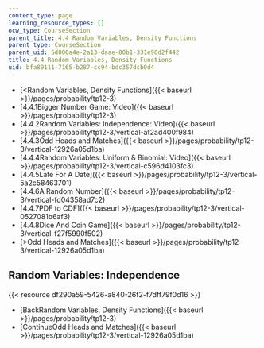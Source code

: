 ```yaml
---
content_type: page
learning_resource_types: []
ocw_type: CourseSection
parent_title: 4.4 Random Variables, Density Functions
parent_type: CourseSection
parent_uid: 5d000a4e-2a13-daae-80b1-331e90d2f442
title: 4.4 Random Variables, Density Functions
uid: bfa89111-7165-b287-cc94-bdc357dcb0d4
---
```


*   [\<Random Variables, Density Functions]({{< baseurl >}}/pages/probability/tp12-3)
*   [4.4.1Bigger Number Game: Video]({{< baseurl >}}/pages/probability/tp12-3)
*   [4.4.2Random Variables: Independence: Video]({{< baseurl >}}/pages/probability/tp12-3/vertical-af2ad400f984)
*   [4.4.3Odd Heads and Matches]({{< baseurl >}}/pages/probability/tp12-3/vertical-12926a05d1ba)
*   [4.4.4Random Variables: Uniform & Binomial: Video]({{< baseurl >}}/pages/probability/tp12-3/vertical-c596d4103fc3)
*   [4.4.5Late For A Date]({{< baseurl >}}/pages/probability/tp12-3/vertical-5a2c58463701)
*   [4.4.6A Random Number]({{< baseurl >}}/pages/probability/tp12-3/vertical-fd04358ad7c2)
*   [4.4.7PDF to CDF]({{< baseurl >}}/pages/probability/tp12-3/vertical-0527081b6af3)
*   [4.4.8Dice And Coin Game]({{< baseurl >}}/pages/probability/tp12-3/vertical-f27f5990f502)
*   [\>Odd Heads and Matches]({{< baseurl >}}/pages/probability/tp12-3/vertical-12926a05d1ba)

Random Variables: Independence
------------------------------

{{< resource df290a59-5426-a840-26f2-f7dff79f0d16 >}}

*   [BackRandom Variables, Density Functions]({{< baseurl >}}/pages/probability/tp12-3)
*   [ContinueOdd Heads and Matches]({{< baseurl >}}/pages/probability/tp12-3/vertical-12926a05d1ba)